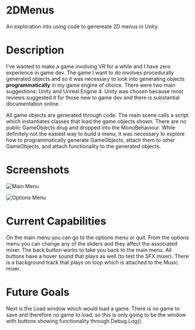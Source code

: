 # 2DMenus
An exploration into using code to genereate 2D menus in Unity.

# Description
I've wanted to make a game involving VR for a while and I have zero experience in game dev. The game I want to do involves
procedurally generated objects and so it was necessary to look into generating objects **programmatically** in my game engine of choice. 
There were two main suggestions: Unity and Unreal Engine 4. Unity was chosen because most reviews suggested it for those new to game dev
and there is substantial documentation online.

All game objects are generated through code. The main scene calls a script which instantiates classes that load the game objects shown. 
There are no public GameObjects drug and dropped into the MonoBehaviour. While definitely not the easiest way to build a menu, it was 
necessary to explore how to programmatically generate GameObjects, attach them to other GameObjects, and attach functionality to the 
generated objects.

# Screenshots
![Main Menu](screenshots/MainMenu.png "Main Menu")

![Options Menu](screenshots/OptionsMenu.png "Options Menu")

# Current Capabilities
On the main menu you can go to the options menu or quit. From the options menu you can change any of the sliders and they affect the 
associated mixer. The back button works to take you back to the main menu. All buttons have a hover sound that plays as well (to test 
the SFX mixer). There is a background track that plays on loop which is attached to the Music mixer.

# Future Goals
Next is the Load window which would load a game. There is no game to save and therefore no game to load, so this is only going to be the 
window with buttons showing functionality through Debug.Log().
